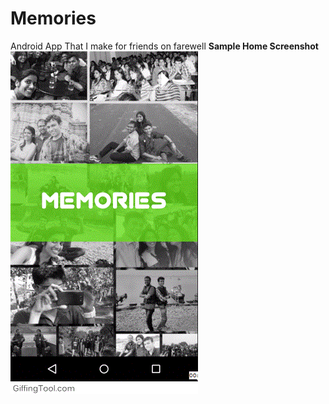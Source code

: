# Memories
Android App That I make for friends on farewell
<b> Sample Home Screenshot</b>
<img src="screenshots/home.gif"/>
